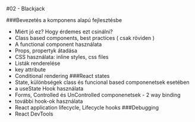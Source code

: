#02 - Blackjack

###Bevezetés a komponens alapú fejlesztésbe
- Miért jó ez? Hogy érdemes ezt csinálni?
- Class based components, best practices ( csak röviden )
- A functional component használata
- Props, propertyk átadása
- CSS használata: inline styles, css files
- Listák renderelése
- key attribute
- Conditional rendering
###React states
- State, különbségek class és funcional based componenetsek esetében
- a useState Hook használata
- Forms, Controlled és UnControlled componenetsek - 2 way binding
- további hook-ok használata
- React application lifecycle, Lifecycle hooks
###Debugging
- React DevTools
